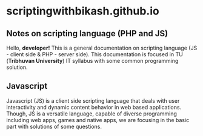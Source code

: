 # scriptingwithbikash.github.io
## Notes on scripting language (PHP and JS)

Hello, **developer!** This is a general documentation on scripting language (JS - client side & PHP - server side). This documentation is focused in TU (__Tribhuvan University__) IT syllabus with some common programming solution.

## Javascript
Javascript (JS) is a client side scripting language that deals with user interactivity and dynamic content behavior in web based applications. Though, JS is a versatile language, capable of diverse programming including web apps, games and native apps, we are focusing in the basic part with solutions of some questions.



